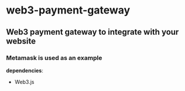 # web3-payment-gateway

## Web3 payment gateway to integrate with your website
 
### Metamask is used as an example

**dependencies**:
- Web3.js
